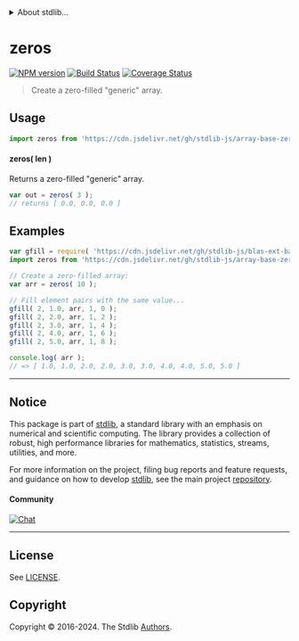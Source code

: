 <!--

@license Apache-2.0

Copyright (c) 2021 The Stdlib Authors.

Licensed under the Apache License, Version 2.0 (the "License");
you may not use this file except in compliance with the License.
You may obtain a copy of the License at

   http://www.apache.org/licenses/LICENSE-2.0

Unless required by applicable law or agreed to in writing, software
distributed under the License is distributed on an "AS IS" BASIS,
WITHOUT WARRANTIES OR CONDITIONS OF ANY KIND, either express or implied.
See the License for the specific language governing permissions and
limitations under the License.

-->


<details>
  <summary>
    About stdlib...
  </summary>
  <p>We believe in a future in which the web is a preferred environment for numerical computation. To help realize this future, we've built stdlib. stdlib is a standard library, with an emphasis on numerical and scientific computation, written in JavaScript (and C) for execution in browsers and in Node.js.</p>
  <p>The library is fully decomposable, being architected in such a way that you can swap out and mix and match APIs and functionality to cater to your exact preferences and use cases.</p>
  <p>When you use stdlib, you can be absolutely certain that you are using the most thorough, rigorous, well-written, studied, documented, tested, measured, and high-quality code out there.</p>
  <p>To join us in bringing numerical computing to the web, get started by checking us out on <a href="https://github.com/stdlib-js/stdlib">GitHub</a>, and please consider <a href="https://opencollective.com/stdlib">financially supporting stdlib</a>. We greatly appreciate your continued support!</p>
</details>

# zeros

[![NPM version][npm-image]][npm-url] [![Build Status][test-image]][test-url] [![Coverage Status][coverage-image]][coverage-url] <!-- [![dependencies][dependencies-image]][dependencies-url] -->

> Create a zero-filled "generic" array.

<!-- Section to include introductory text. Make sure to keep an empty line after the intro `section` element and another before the `/section` close. -->

<section class="intro">

</section>

<!-- /.intro -->

<!-- Package usage documentation. -->



<section class="usage">

## Usage

```javascript
import zeros from 'https://cdn.jsdelivr.net/gh/stdlib-js/array-base-zeros@deno/mod.js';
```

#### zeros( len )

Returns a zero-filled "generic" array.

```javascript
var out = zeros( 3 );
// returns [ 0.0, 0.0, 0.0 ]
```

</section>

<!-- /.usage -->

<!-- Package usage notes. Make sure to keep an empty line after the `section` element and another before the `/section` close. -->

<section class="notes">

</section>

<!-- /.notes -->

<!-- Package usage examples. -->

<section class="examples">

## Examples

<!-- eslint no-undef: "error" -->

```javascript
var gfill = require( 'https://cdn.jsdelivr.net/gh/stdlib-js/blas-ext-base-gfill' ).ndarray;
import zeros from 'https://cdn.jsdelivr.net/gh/stdlib-js/array-base-zeros@deno/mod.js';

// Create a zero-filled array:
var arr = zeros( 10 );

// Fill element pairs with the same value...
gfill( 2, 1.0, arr, 1, 0 );
gfill( 2, 2.0, arr, 1, 2 );
gfill( 2, 3.0, arr, 1, 4 );
gfill( 2, 4.0, arr, 1, 6 );
gfill( 2, 5.0, arr, 1, 8 );

console.log( arr );
// => [ 1.0, 1.0, 2.0, 2.0, 3.0, 3.0, 4.0, 4.0, 5.0, 5.0 ]
```

</section>

<!-- /.examples -->

<!-- Section to include cited references. If references are included, add a horizontal rule *before* the section. Make sure to keep an empty line after the `section` element and another before the `/section` close. -->

<section class="references">

</section>

<!-- /.references -->

<!-- Section for related `stdlib` packages. Do not manually edit this section, as it is automatically populated. -->

<section class="related">

</section>

<!-- /.related -->

<!-- Section for all links. Make sure to keep an empty line after the `section` element and another before the `/section` close. -->


<section class="main-repo" >

* * *

## Notice

This package is part of [stdlib][stdlib], a standard library with an emphasis on numerical and scientific computing. The library provides a collection of robust, high performance libraries for mathematics, statistics, streams, utilities, and more.

For more information on the project, filing bug reports and feature requests, and guidance on how to develop [stdlib][stdlib], see the main project [repository][stdlib].

#### Community

[![Chat][chat-image]][chat-url]

---

## License

See [LICENSE][stdlib-license].


## Copyright

Copyright &copy; 2016-2024. The Stdlib [Authors][stdlib-authors].

</section>

<!-- /.stdlib -->

<!-- Section for all links. Make sure to keep an empty line after the `section` element and another before the `/section` close. -->

<section class="links">

[npm-image]: http://img.shields.io/npm/v/@stdlib/array-base-zeros.svg
[npm-url]: https://npmjs.org/package/@stdlib/array-base-zeros

[test-image]: https://github.com/stdlib-js/array-base-zeros/actions/workflows/test.yml/badge.svg?branch=main
[test-url]: https://github.com/stdlib-js/array-base-zeros/actions/workflows/test.yml?query=branch:main

[coverage-image]: https://img.shields.io/codecov/c/github/stdlib-js/array-base-zeros/main.svg
[coverage-url]: https://codecov.io/github/stdlib-js/array-base-zeros?branch=main

<!--

[dependencies-image]: https://img.shields.io/david/stdlib-js/array-base-zeros.svg
[dependencies-url]: https://david-dm.org/stdlib-js/array-base-zeros/main

-->

[chat-image]: https://img.shields.io/gitter/room/stdlib-js/stdlib.svg
[chat-url]: https://app.gitter.im/#/room/#stdlib-js_stdlib:gitter.im

[stdlib]: https://github.com/stdlib-js/stdlib

[stdlib-authors]: https://github.com/stdlib-js/stdlib/graphs/contributors

[umd]: https://github.com/umdjs/umd
[es-module]: https://developer.mozilla.org/en-US/docs/Web/JavaScript/Guide/Modules

[deno-url]: https://github.com/stdlib-js/array-base-zeros/tree/deno
[umd-url]: https://github.com/stdlib-js/array-base-zeros/tree/umd
[esm-url]: https://github.com/stdlib-js/array-base-zeros/tree/esm
[branches-url]: https://github.com/stdlib-js/array-base-zeros/blob/main/branches.md

[stdlib-license]: https://raw.githubusercontent.com/stdlib-js/array-base-zeros/main/LICENSE

</section>

<!-- /.links -->
